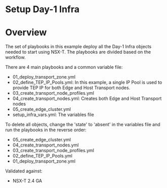 # Setup Day-1 Infra

# Overview
The set of playbooks in this example deploy all the Day-1 Infra objects needed to start using NSX-T. The playbooks are divided based on the workflow.

There are 4 main playbooks and a common variable file:

* 01_deploy_transport_zone.yml
* 02_define_TEP_IP_Pools.yml: In this example, a single IP Pool is used to provide TEP IP for both Edge and Host Transport nodes.
* 03_create_transport_node_profiles.yml
* 04_create_transport_nodes.yml: Creates both Edge and Host Transport nodes
* 05_create_edge_cluster.yml
* setup_infra_vars.yml: The variables file

To delete all objects, change the 'state' to 'absent' in the variables file and run the playbooks in the reverse order:

* 05_create_edge_cluster.yml
* 04_create_transport_nodes.yml
* 03_create_transport_node_profiles.yml
* 02_define_TEP_IP_Pools.yml
* 01_deploy_transport_zone.yml

Validated against:
* NSX-T 2.4 GA
